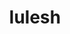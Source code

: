 ---
title: "lulesh"
layout: cache
categories: [package, v0.18.1]
meta: {"versions": ["2.0.3"], "compilers": ["gcc@=7.3.1"], "oss": ["amzn2"], "platforms": ["linux"], "targets": ["aarch64", "graviton2", "x86_64_v3", "x86_64_v4"], "stacks": ["aws-ahug", "aws-ahug-aarch64", "root"], "num_specs": 4, "num_specs_by_stack": {"root": 4, "aws-ahug-aarch64": 2, "aws-ahug": 2}}
spec_details: [{"hash": "mtmmkqlmkqtfxm4m6g3vdkvuwhsk3rva", "compiler": "gcc@=7.3.1", "versions": ["2.0.3"], "os": "amzn2", "platform": "linux", "target": "graviton2", "variants": ["+mpi", "+openmp", "~visual"], "stacks": ["root", "aws-ahug-aarch64"], "size": "-", "tarball": "https://binaries.spack.io/releases/v0.18.1/build_cache/linux-amzn2-graviton2/gcc-7.3.1/lulesh-2.0.3/linux-amzn2-graviton2-gcc-7.3.1-lulesh-2.0.3-mtmmkqlmkqtfxm4m6g3vdkvuwhsk3rva.spack"}, {"hash": "m3joud2ogbldc3pigipvz63ldxrxenzy", "compiler": "gcc@=7.3.1", "versions": ["2.0.3"], "os": "amzn2", "platform": "linux", "target": "aarch64", "variants": ["+mpi", "+openmp", "~visual"], "stacks": ["root", "aws-ahug-aarch64"], "size": "-", "tarball": "https://binaries.spack.io/releases/v0.18.1/build_cache/linux-amzn2-aarch64/gcc-7.3.1/lulesh-2.0.3/linux-amzn2-aarch64-gcc-7.3.1-lulesh-2.0.3-m3joud2ogbldc3pigipvz63ldxrxenzy.spack"}, {"hash": "2sxezszsmu2qxwlcq4gf44y54uefeaop", "compiler": "gcc@=7.3.1", "versions": ["2.0.3"], "os": "amzn2", "platform": "linux", "target": "x86_64_v3", "variants": ["+mpi", "+openmp", "~visual"], "stacks": ["aws-ahug", "root"], "size": "-", "tarball": "https://binaries.spack.io/releases/v0.18.1/build_cache/linux-amzn2-x86_64_v3/gcc-7.3.1/lulesh-2.0.3/linux-amzn2-x86_64_v3-gcc-7.3.1-lulesh-2.0.3-2sxezszsmu2qxwlcq4gf44y54uefeaop.spack"}, {"hash": "jmyjudxssijg7el6a7i7hkh2gw3mqvml", "compiler": "gcc@=7.3.1", "versions": ["2.0.3"], "os": "amzn2", "platform": "linux", "target": "x86_64_v4", "variants": ["+mpi", "+openmp", "~visual"], "stacks": ["aws-ahug", "root"], "size": "-", "tarball": "https://binaries.spack.io/releases/v0.18.1/build_cache/linux-amzn2-x86_64_v4/gcc-7.3.1/lulesh-2.0.3/linux-amzn2-x86_64_v4-gcc-7.3.1-lulesh-2.0.3-jmyjudxssijg7el6a7i7hkh2gw3mqvml.spack"}]
---
